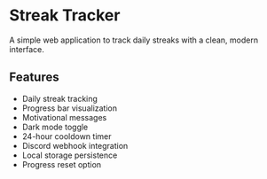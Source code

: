 # Streak Tracker

A simple web application to track daily streaks with a clean, modern interface.

## Features

- Daily streak tracking
- Progress bar visualization
- Motivational messages
- Dark mode toggle
- 24-hour cooldown timer
- Discord webhook integration
- Local storage persistence
- Progress reset option
